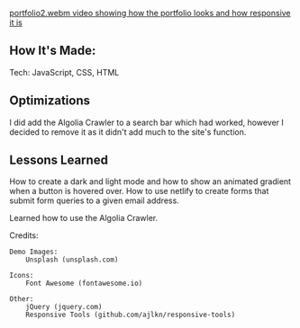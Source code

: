 [portfolio2.webm video showing how the portfolio looks and how responsive it is](https://user-images.githubusercontent.com/101692334/187394543-311bdac5-19b2-4094-ad3b-de2903b166fc.webm)

##  How It's Made:

Tech: JavaScript, CSS, HTML

## Optimizations

I did add the Algolia Crawler to a search bar which had worked, however I decided to remove it as it didn't add much to the site's function.

## Lessons Learned

How to create a dark and light mode and how to show an animated gradient when a button is hovered over. How to use netlify to create forms that submit form queries to a given email address. 

Learned how to use the Algolia Crawler. 

Credits:

	Demo Images:
		Unsplash (unsplash.com)

	Icons:
		Font Awesome (fontawesome.io)

	Other:
		jQuery (jquery.com)
		Responsive Tools (github.com/ajlkn/responsive-tools)
